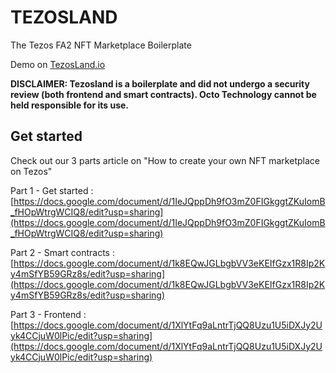 # TEZOSLAND

The Tezos FA2 NFT Marketplace Boilerplate

Demo on [TezosLand.io](https://TezosLand.io) 

**DISCLAIMER: Tezosland is a boilerplate and did not undergo a security review (both frontend and smart contracts). Octo Technology cannot be held responsible for its use.**

## Get started

Check out our 3 parts article on "How to create your own NFT marketplace on Tezos"

Part 1 - Get started : [https://docs.google.com/document/d/1IeJQppDh9fO3mZ0FIGkggtZKuIomB_fHOpWtrgWCIQ8/edit?usp=sharing](https://docs.google.com/document/d/1IeJQppDh9fO3mZ0FIGkggtZKuIomB_fHOpWtrgWCIQ8/edit?usp=sharing)

Part 2 - Smart contracts : [https://docs.google.com/document/d/1k8EQwJGLbgbVV3eKEIfGzx1R8Ip2Ky4mSfYB59GRz8s/edit?usp=sharing](https://docs.google.com/document/d/1k8EQwJGLbgbVV3eKEIfGzx1R8Ip2Ky4mSfYB59GRz8s/edit?usp=sharing)

Part 3 - Frontend : [https://docs.google.com/document/d/1XlYtFq9aLntrTjQQ8Uzu1U5iDXJy2Uyk4CCjuW0lPic/edit?usp=sharing](https://docs.google.com/document/d/1XlYtFq9aLntrTjQQ8Uzu1U5iDXJy2Uyk4CCjuW0lPic/edit?usp=sharing)


